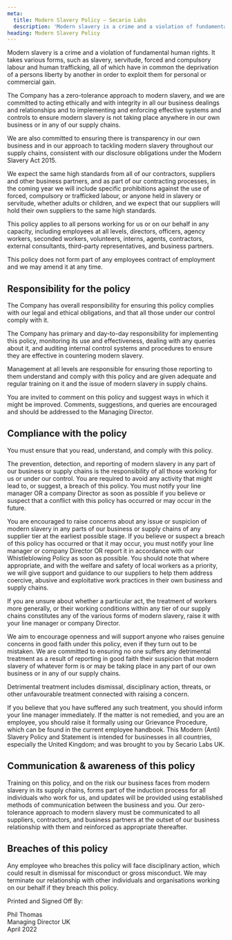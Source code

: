 ```yaml
---
meta:
  title: Modern Slavery Policy — Secario Labs
  description: 'Modern slavery is a crime and a violation of fundamental human rights. It takes various forms, such as slavery, servitude, forced and compulsory labour and human trafficking, all of which have in common the deprivation of a persons liberty by another in order to exploit them for personal or commercial gain.'
heading: Modern Slavery Policy
---
```

Modern slavery is a crime and a violation of fundamental human rights. It takes various forms, such as slavery, servitude, forced and compulsory labour and human trafficking, all of which have in common the deprivation of a persons liberty by another in order to exploit them for personal or commercial gain.

The Company has a zero-tolerance approach to modern slavery, and we are committed to acting ethically and with integrity in all our business dealings and relationships and to implementing and enforcing effective systems and controls to ensure modern slavery is not taking place anywhere in our own business or in any of our supply chains.

We are also committed to ensuring there is transparency in our own business and in our approach to tackling modern slavery throughout our supply chains, consistent with our disclosure obligations under the Modern Slavery Act 2015.

We expect the same high standards from all of our contractors, suppliers and other business partners, and as part of our contracting processes, in the coming year we will include specific prohibitions against the use of forced, compulsory or trafficked labour, or anyone held in slavery or servitude, whether adults or children, and we expect that our suppliers will hold their own suppliers to the same high standards.

This policy applies to all persons working for us or on our behalf in any capacity, including employees at all levels, directors, officers, agency workers, seconded workers, volunteers, interns, agents, contractors, external consultants, third-party representatives, and business partners.

This policy does not form part of any employees contract of employment and we may amend it at any time.

## Responsibility for the policy

The Company has overall responsibility for ensuring this policy complies with our legal and ethical obligations, and that all those under our control comply with it.

The Company has primary and day-to-day responsibility for implementing this policy, monitoring its use and effectiveness, dealing with any queries about it, and auditing internal control systems and procedures to ensure they are effective in countering modern slavery.

Management at all levels are responsible for ensuring those reporting to them understand and comply with this policy and are given adequate and regular training on it and the issue of modern slavery in supply chains.

You are invited to comment on this policy and suggest ways in which it might be improved. Comments, suggestions, and queries are encouraged and should be addressed to the Managing Director.

## Compliance with the policy

You must ensure that you read, understand, and comply with this policy.

The prevention, detection, and reporting of modern slavery in any part of our business or supply chains is the responsibility of all those working for us or under our control. You are required to avoid any activity that might lead to, or suggest, a breach of this policy. You must notify your line manager OR a company Director as soon as possible if you believe or suspect that a conflict with this policy has occurred or may occur in the future.

You are encouraged to raise concerns about any issue or suspicion of modern slavery in any parts of our business or supply chains of any supplier tier at the earliest possible stage. If you believe or suspect a breach of this policy has occurred or that it may occur, you must notify your line manager or company Director OR report it in accordance with our Whistleblowing Policy as soon as possible. You should note that where appropriate, and with the welfare and safety of local workers as a priority, we will give support and guidance to our suppliers to help them address coercive, abusive and exploitative work practices in their own business and supply chains.

If you are unsure about whether a particular act, the treatment of workers more generally, or their working conditions within any tier of our supply chains constitutes any of the various forms of modern slavery, raise it with your line manager or company Director.

We aim to encourage openness and will support anyone who raises genuine concerns in good faith under this policy, even if they turn out to be mistaken. We are committed to ensuring no one suffers any detrimental treatment as a result of reporting in good faith their suspicion that modern slavery of whatever form is or may be taking place in any part of our own business or in any of our supply chains.

Detrimental treatment includes dismissal, disciplinary action, threats, or other unfavourable treatment connected with raising a concern.

If you believe that you have suffered any such treatment, you should inform your line manager immediately. If the matter is not remedied, and you are an employee, you should raise it formally using our Grievance Procedure, which can be found in the current employee handbook. This Modern (Anti) Slavery Policy and Statement is intended for businesses in all countries, especially the United Kingdom; and was brought to you by Secario Labs UK.

## Communication & awareness of this policy

Training on this policy, and on the risk our business faces from modern slavery in its supply chains, forms part of the induction process for all individuals who work for us, and updates will be provided using established methods of communication between the business and you. Our zero-tolerance approach to modern slavery must be communicated to all suppliers, contractors, and business partners at the outset of our business relationship with them and reinforced as appropriate thereafter.

## Breaches of this policy

Any employee who breaches this policy will face disciplinary action, which could result in dismissal for misconduct or gross misconduct. We may terminate our relationship with other individuals and organisations working on our behalf if they breach this policy.

Printed and Signed Off By:

Phil Thomas\
Managing Director UK\
April 2022
